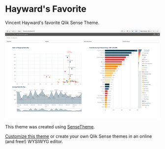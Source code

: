 # Hayward's Favorite
Vincent Hayward's favorite Qlik Sense Theme.

![preview](/preview.png)

This theme was created using [SenseTheme](https://sensetheme.com).

[Customize this theme](https://sensetheme.com/edit/5aac0a2dbe1a68155e395fbf) or create your own Qlik Sense themes in an online (and free!) WYSIWYG editor.
